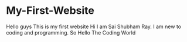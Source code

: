 # My-First-Website
Hello guys This is my first website
Hi I am Sai Shubham Ray. I am new to coding and programming. So Hello The Coding World
